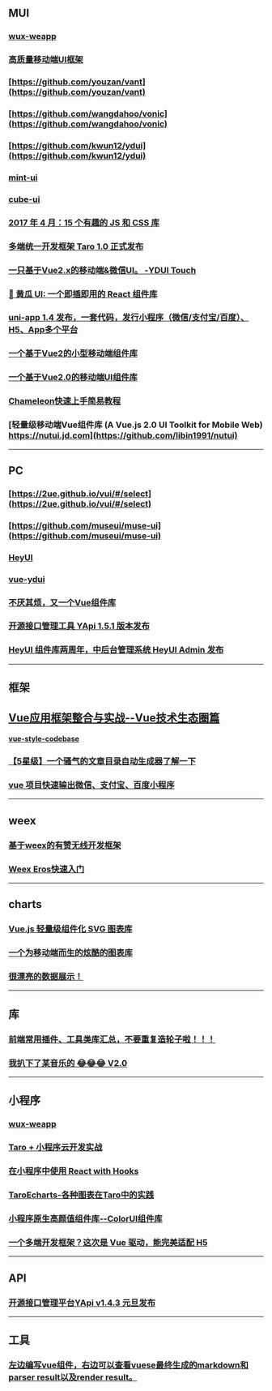 ## MUI
### [wux-weapp](https://github.com/libin1991/wux-weapp)
### [高质量移动端UI框架](https://github.com/uileader/touchui)
### [https://github.com/youzan/vant](https://github.com/youzan/vant)
### [https://github.com/wangdahoo/vonic](https://github.com/wangdahoo/vonic)
### [https://github.com/kwun12/ydui](https://github.com/kwun12/ydui)
### [mint-ui](https://github.com/ElemeFE/mint-ui/)
### [cube-ui](https://github.com/didi/cube-ui)
### [2017 年 4 月：15 个有趣的 JS 和 CSS 库](https://zhuanlan.zhihu.com/p/26317328)
### [多端统一开发框架 Taro 1.0 正式发布](https://juejin.im/post/5ba2222be51d450e8a65fd4a)
### [一只基于Vue2.x的移动端&微信UI。 -YDUI Touch](http://vue.ydui.org/)
### [🥒 黄瓜 UI: 一个即插即用的 React 组件库](https://juejin.im/post/5c233564e51d455d382ebeaa#comment)
### [uni-app 1.4 发布，一套代码，发行小程序（微信/支付宝/百度）、H5、App多个平台](https://juejin.im/post/5c2dc4aef265da612c5e02d7)
### [一个基于Vue2的小型移动端组件库](https://github.com/libin1991/im-vuer)
### [一个基于Vue2.0的移动端UI组件库](https://github.com/xiaojun1994/unique-ui)
### [Chameleon快速上手简易教程](https://juejin.im/post/5c63eefa6fb9a049a42f8ad4)
### [轻量级移动端Vue组件库 (A Vue.js 2.0 UI Toolkit for Mobile Web) https://nutui.jd.com](https://github.com/libin1991/nutui)


---
## PC
### [https://2ue.github.io/vui/#/select](https://2ue.github.io/vui/#/select)
### [https://github.com/museui/muse-ui](https://github.com/museui/muse-ui)
### [HeyUI](https://github.com/heyui/heyui)
### [vue-ydui](https://github.com/libin1991/vue-ydui)
### [不厌其烦，又一个Vue组件库](https://juejin.im/post/5c2cc6616fb9a049b07d765a)
### [开源接口管理工具 YApi 1.5.1 版本发布](https://juejin.im/post/5c63e81af265da2d914d7305)
### [HeyUI 组件库两周年，中后台管理系统 HeyUI Admin 发布](https://juejin.im/post/5c84ea195188257e342db793#comment)
---

## 框架
## [Vue应用框架整合与实战--Vue技术生态圈篇](https://www.jianshu.com/p/22a99426b524)
#### [vue-style-codebase](https://github.com/libin1991/vue-style-codebase)
### [【5星级】一个骚气的文章目录自动生成器了解一下](https://github.com/libin1991/progress-catalog)
### [vue 项目快速输出微信、支付宝、百度小程序](https://juejin.im/post/5be9748d6fb9a049dd7fcf32)
---
## weex
### [基于weex的有赞无线开发框架](https://juejin.im/post/5bd7feb85188257100456a85)
### [Weex Eros快速入门](https://juejin.im/post/5c01f249e51d4566754074c2)
---
## charts
### [Vue.js 轻量级组件化 SVG 图表库](https://github.com/libin1991/laue)
### [一个为移动端而生的炫酷的图表库](https://github.com/antvis/f2)
### [很漂亮的数据展示！](https://news.cgtn.com/event/2019/whorunschina/index.html?from=timeline&isappinstalled=0)
---
## 库
### [前端常用插件、工具类库汇总，不要重复造轮子啦！！！](https://juejin.im/post/5ba7d5dd5188255c6140cc9d)
### [我扒下了某音乐的 😂😂😂 V2.0](https://juejin.im/post/5c372e31518825253208edf2)
---
## 小程序
### [wux-weapp](https://github.com/libin1991/wux-weapp)
### [Taro + 小程序云开发实战](https://juejin.im/post/5bd7f93f6fb9a05cff326537)
### [在小程序中使用 React with Hooks](https://juejin.im/post/5c3bea2651882523785596a0)
### [TaroEcharts-各种图表在Taro中的实践](https://juejin.im/post/5c3f1ae0e51d455249760c8f)
### [小程序原生高颜值组件库--ColorUI组件库](https://juejin.im/post/5c773b746fb9a049f43bff0f)
### [一个多端开发框架？这次是 Vue 驱动，能完美适配 H5](https://juejin.im/post/5cbd34e7f265da036504fa3c)

---

## API
### [开源接口管理平台YApi v1.4.3 元旦发布](https://juejin.im/post/5c2981d6f265da613e2255b8)
---
## 工具
### [左边编写vue组件，右边可以查看vuese最终生成的markdown和parser result以及render result。](https://vuese.github.io/vuese-explorer/)
